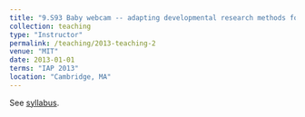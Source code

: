 ```yaml
---
title: "9.S93 Baby webcam -- adapting developmental research methods for online testing"
collection: teaching
type: "Instructor"
permalink: /teaching/2013-teaching-2
venue: "MIT"
date: 2013-01-01
terms: "IAP 2013"
location: "Cambridge, MA"
---
```


See [syllabus].

[Syllabus]: http://www.mit.edu/~kimscott/iap/